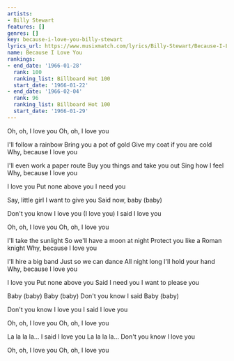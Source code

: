 ```yaml
---
artists:
- Billy Stewart
features: []
genres: []
key: because-i-love-you-billy-stewart
lyrics_url: https://www.musixmatch.com/lyrics/Billy-Stewart/Because-I-Love-You
name: Because I Love You
rankings:
- end_date: '1966-01-28'
  rank: 100
  ranking_list: Billboard Hot 100
  start_date: '1966-01-22'
- end_date: '1966-02-04'
  rank: 96
  ranking_list: Billboard Hot 100
  start_date: '1966-01-29'
---
```

Oh, oh, I love you
Oh, oh, I love you

I'll follow a rainbow
Bring you a pot of gold
Give my coat if you are cold
Why, because I love you

I'll even work a paper route
Buy you things and take you out
Sing how I feel
Why, because I love you

I love you
Put none above you
I need you

Say, little girl
I want to give you
Said now, baby (baby)

Don't you know I love you
(I love you)
I said I love you

Oh, oh, I love you
Oh, oh, I love you

I'll take the sunlight
So we'll have a moon at night
Protect you like a Roman knight
Why, because I love you

I'll hire a big band
Just so we can dance
All night long
I'll hold your hand
Why, because I love you

I love you
Put none above you
Said I need you
I want to please you

Baby (baby)
Baby (baby)
Don't you know I said
Baby (baby)

Don't you know I love you
I said I love you

Oh, oh, I love you
Oh, oh, I love you

La la la la...
I said I love you
La la la la...
Don't you know I love you

Oh, oh, I love you
Oh, oh, I love you
